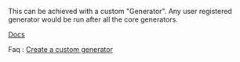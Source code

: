 This can be achieved with a custom "Generator". Any user registered generator would be run after all the core generators.

[Docs](https://blueprint.laravelshift.com/docs/extending-blueprint/)

Faq : [Create a custom generator]()
